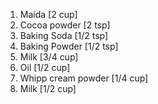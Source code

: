 1. Maida [2 cup]
2. Cocoa powder [2 tsp]
3. Baking Soda  [1/2 tsp]
4. Baking Powder [1/2 tsp]
5. Milk [3/4 cup]
6. Oil [1/2 cup]
7. Whipp cream powder [1/4 cup]
8. Milk [1/2 cup]